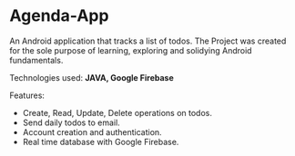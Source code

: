 # Agenda-App

An Android application that tracks a list of todos. The Project was created for the sole purpose of learning, exploring and solidying Android fundamentals.

Technologies used:
**JAVA, Google Firebase**

Features: 

* Create, Read, Update, Delete operations on todos.
* Send daily todos to email.
* Account creation and authentication.
* Real time database with Google Firebase. 

